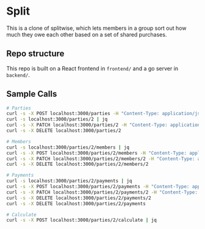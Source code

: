 # Split

This is a clone of splitwise, which lets members in a group sort out how much they owe each other based on a set of shared purchases.

## Repo structure
This repo is built on a React frontend in `frontend/` and a go server in `backend/`.

## Sample Calls
```bash
# Parties
curl -s -X POST localhost:3000/parties -H "Content-Type: application/json" -d '{"name": "Trip to Vegas"}' | jq
curl -s localhost:3000/parties/2 | jq
curl -s -X PATCH localhost:3000/parties/2 -H "Content-Type: application/json" -d '{"name": "Trip to New York"}' | jq
curl -s -X DELETE localhost:3000/parties/2

# Members
curl -s localhost:3000/parties/2/members | jq
curl -s -X POST localhost:3000/parties/2/members -H "Content-Type: application/json" -d '{"name": "Alice"}' | jq
curl -s -X PATCH localhost:3000/parties/2/members/2 -H "Content-Type: application/json" -d '{"name": "Bob"}' | jq
curl -s -X DELETE localhost:3000/parties/2/members/2

# Payments
curl -s localhost:3000/parties/2/payments | jq
curl -s -X POST localhost:3000/parties/2/payments -H "Content-Type: application/json" -d '{"amount": 100, "description": "Hotel", "payer_id": 2, "payee_ids": [2,3,4]}' | jq
curl -s -X PATCH localhost:3000/parties/2/payments/2 -H "Content-Type: application/json" -d '{"amount": 150, "description": "Dinner"}' | jq
curl -s -X DELETE localhost:3000/parties/2/payments/2
curl -s -X DELETE localhost:3000/parties/2/payments

# Calculate
curl -s -X POST localhost:3000/parties/2/calculate | jq
```